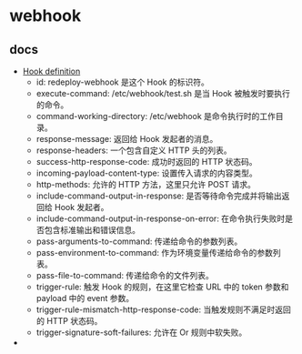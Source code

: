 # webhook

## docs
+ [Hook definition](https://github.com/adnanh/webhook/blob/master/docs/Hook-Definition.md)
    - id: redeploy-webhook 是这个 Hook 的标识符。
    - execute-command: /etc/webhook/test.sh 是当 Hook 被触发时要执行的命令。
    - command-working-directory: /etc/webhook 是命令执行时的工作目录。
    - response-message: 返回给 Hook 发起者的消息。
    - response-headers: 一个包含自定义 HTTP 头的列表。
    - success-http-response-code: 成功时返回的 HTTP 状态码。
    - incoming-payload-content-type: 设置传入请求的内容类型。
    - http-methods: 允许的 HTTP 方法，这里只允许 POST 请求。
    - include-command-output-in-response: 是否等待命令完成并将输出返回给 Hook 发起者。
    - include-command-output-in-response-on-error: 在命令执行失败时是否包含标准输出和错误信息。
    - pass-arguments-to-command: 传递给命令的参数列表。
    - pass-environment-to-command: 作为环境变量传递给命令的参数列表。
    - pass-file-to-command: 传递给命令的文件列表。
    - trigger-rule: 触发 Hook 的规则，在这里它检查 URL 中的 token 参数和 payload 中的 event 参数。
    - trigger-rule-mismatch-http-response-code: 当触发规则不满足时返回的 HTTP 状态码。
    - trigger-signature-soft-failures: 允许在 Or 规则中软失败。
+ 